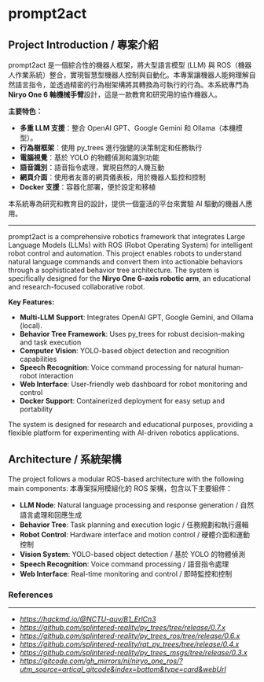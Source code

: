 # prompt2act 

## Project Introduction / 專案介紹

prompt2act 是一個綜合性的機器人框架，將大型語言模型 (LLM) 與 ROS（機器人作業系統）整合，實現智慧型機器人控制與自動化。本專案讓機器人能夠理解自然語言指令，並透過精密的行為樹架構將其轉換為可執行的行為。本系統專門為 **Niryo One 6 軸機械手臂**設計，這是一款教育和研究用的協作機器人。

**主要特色：**
- **多重 LLM 支援**：整合 OpenAI GPT、Google Gemini 和 Ollama（本機模型）。
- **行為樹框架**：使用 py_trees 進行強健的決策制定和任務執行
- **電腦視覺**：基於 YOLO 的物體偵測和識別功能
- **語音識別**：語音指令處理，實現自然的人機互動
- **網頁介面**：使用者友善的網頁儀表板，用於機器人監控和控制
- **Docker 支援**：容器化部署，便於設定和移植

本系統專為研究和教育目的設計，提供一個靈活的平台來實驗 AI 驅動的機器人應用。

---

prompt2act is a comprehensive robotics framework that integrates Large Language Models (LLMs) with ROS (Robot Operating System) for intelligent robot control and automation. This project enables robots to understand natural language commands and convert them into actionable behaviors through a sophisticated behavior tree architecture. The system is specifically designed for the **Niryo One 6-axis robotic arm**, an educational and research-focused collaborative robot.

**Key Features:**
- **Multi-LLM Support**: Integrates OpenAI GPT, Google Gemini, and Ollama (local).
- **Behavior Tree Framework**: Uses py_trees for robust decision-making and task execution
- **Computer Vision**: YOLO-based object detection and recognition capabilities
- **Speech Recognition**: Voice command processing for natural human-robot interaction
- **Web Interface**: User-friendly web dashboard for robot monitoring and control
- **Docker Support**: Containerized deployment for easy setup and portability

The system is designed for research and educational purposes, providing a flexible platform for experimenting with AI-driven robotics applications.



## Architecture / 系統架構

The project follows a modular ROS-based architecture with the following main components:
本專案採用模組化的 ROS 架構，包含以下主要組件：

- **LLM Node**: Natural language processing and response generation / 自然語言處理和回應生成
- **Behavior Tree**: Task planning and execution logic / 任務規劃和執行邏輯
- **Robot Control**: Hardware interface and motion control / 硬體介面和運動控制
- **Vision System**: YOLO-based object detection / 基於 YOLO 的物體偵測
- **Speech Recognition**: Voice command processing / 語音指令處理
- **Web Interface**: Real-time monitoring and control / 即時監控和控制

### References
---
- *https://hackmd.io/@NCTU-auv/B1_ErlCn3*
- *https://github.com/splintered-reality/py_trees/tree/release/0.7.x*
- *https://github.com/splintered-reality/py_trees_ros/tree/release/0.6.x*
- *https://github.com/splintered-reality/rqt_py_trees/tree/release/0.4.x*
- *https://github.com/splintered-reality/py_trees_msgs/tree/release/0.3.x*
- *https://gitcode.com/gh_mirrors/ni/niryo_one_ros/?utm_source=artical_gitcode&index=bottom&type=card&webUrl*
